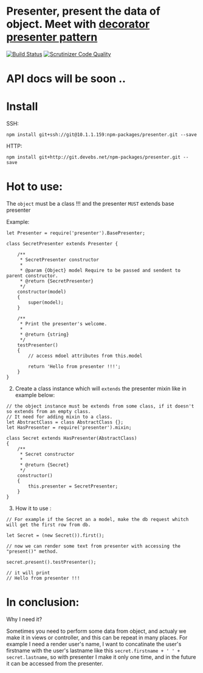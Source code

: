 # Presenter, present the data of object. Meet with [decorator presenter pattern](https://en.wikipedia.org/wiki/Decorator_pattern)

[![Build Status](https://scrutinizer-ci.com/g/npmatichs/presenter/badges/build.png?b=master)](https://scrutinizer-ci.com/g/npmatichs/presenter/build-status/master)
[![Scrutinizer Code Quality](https://scrutinizer-ci.com/g/npmatichs/presenter/badges/quality-score.png?b=master)](https://scrutinizer-ci.com/g/npmatichs/presenter/?branch=master)

# API docs will be soon ..

# Install

SSH: 
``` 
npm install git+ssh://git@10.1.1.159:npm-packages/presenter.git --save
```

HTTP:

```
npm install git+http://git.devebs.net/npm-packages/presenter.git --save
```

# Hot to use:

The ```object``` must be a class !!! and the presenter ```MUST``` extends base presenter

Example:

```
let Presenter = require('presenter').BasePresenter;

class SecretPresenter extends Presenter {
	
	/**
	 * SecretPresenter constructor
	 * 
	 * @param {Object} model Require to be passed and sendent to parent constructor.
	 * @return {SecretPresenter}
	 */
	constructor(model)
	{
		super(model);
	}

	/**
	 * Print the presenter's welcome.
	 * 
	 * @return {string}
	 */
	testPresenter()
	{
		// access mdoel attributes from this.model

		return 'Hello from presenter !!!';
	}
}
```
2. Create a class instance which will ```extends``` the presenter mixin like in example below:

```
// the object instance must be extends from some class, if it doesn't so extends from an empty class.
// It need for adding mixin to a class. 
let AbstractClass = class AbstractClass {};
let HasPresenter = require('presenter').mixin;

class Secret extends HasPresenter(AbstractClass) 
{	
	/**
	 * Secret constructor
	 * 
	 * @return {Secret}
	 */
	constructor()
	{
		this.presenter = SecretPresenter;
	}
}

```

3. How it to use :


```
// For example if the Secret an a model, make the db request whitch will get the first row from db.

let Secret = (new Secret()).first();

// now we can render some text from presenter with accessing the "present()" method.

secret.present().testPresenter();

// it will print
// Hello from presenter !!!

```

# In conclusion:

Why I need it?

Sometimes you need to perform some data from object, and actualy we make it in views or controller, and this can be repeat in many places. For example I need a render user's name, I want to concatinate the user's firstname with the user's lastname like this ```secret.firstname + ' ' + secret.lastname```, so with presenter I make it only one time, and in the future it can be accessed from the presenter.